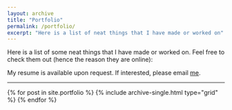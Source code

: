 ```yaml
---
layout: archive
title: "Portfolio"
permalink: /portfolio/
excerpt: "Here is a list of neat things that I have made or worked on"
---
```

Here is a list of some neat things that I have made or worked on. Feel free to check them out (hence the reason they are online):

My resume is available upon request. If interested, please email [me](mailto:grant.garrettgrossman@gmail.com).

***

<div class="grid__wrapper">
  {% for post in site.portfolio %}
    {% include archive-single.html type="grid" %}
  {% endfor %}
</div>